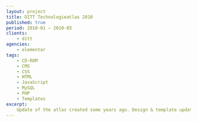 ```yaml
---
layout: project
title: DITT Technologieatlas 2010
published: true
period: 2010-01 – 2010-03
clients:
    - ditt
agencies:
    - elementar
tags:
    - CD-ROM
    - CMS
    - CSS
    - HTML
    - JavaScript
    - MySQL
    - PHP
    - Templates
excerpt:
    Update of the atlas created some years ago. Design & template updates as well as some new features.
---
```

